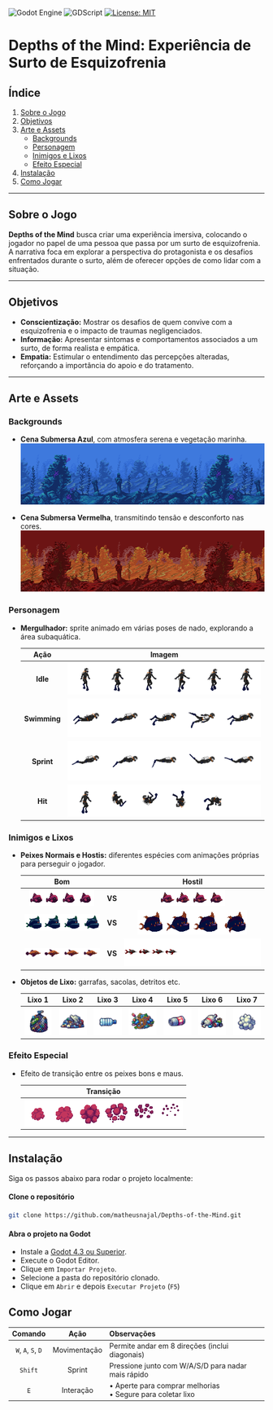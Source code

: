 ![Godot Engine](https://img.shields.io/badge/GODOT-%23FFFFFF.svg?style=for-the-badge&logo=godot-engine) ![GDScript](https://img.shields.io/badge/GDScript-%2374267B.svg?style=for-the-badge&logo=godotengine&logoColor=white) [
![License: MIT](https://img.shields.io/badge/License-MIT-yellow.svg)](LICENSE)


# Depths of the Mind: Experiência de Surto de Esquizofrenia

## Índice

1. [Sobre o Jogo](#sobre-o-jogo)  
2. [Objetivos](#objetivos)  
3. [Arte e Assets](#arte-e-assets)  
   - [Backgrounds](#backgrounds)  
   - [Personagem](#personagem)  
   - [Inimigos e Lixos](#inimigos-e-lixos)  
   - [Efeito Especial](#efeito-especial)  
4. [Instalação](#instalação)  
5. [Como Jogar](#como-jogar)  

---

## Sobre o Jogo

**Depths of the Mind** busca criar uma experiência imersiva, colocando o jogador no papel de uma pessoa que passa por um surto de esquizofrenia. A narrativa foca em explorar a perspectiva do protagonista e os desafios enfrentados durante o surto, além de oferecer opções de como lidar com a situação.

---

## Objetivos

- **Conscientização:** Mostrar os desafios de quem convive com a esquizofrenia e o impacto de traumas negligenciados.  
- **Informação:** Apresentar sintomas e comportamentos associados a um surto, de forma realista e empática.  
- **Empatia:** Estimular o entendimento das percepções alteradas, reforçando a importância do apoio e do tratamento.

---

## Arte e Assets

### Backgrounds

- **Cena Submersa Azul**, com atmosfera serena e vegetação marinha.  
  ![Mar Azul](Sprites/Background/Good_ocean.png)

- **Cena Submersa Vermelha**, transmitindo tensão e desconforto nas cores.  
  ![Mar Vermelho](Sprites/Background/Bad_ocean.png)

### Personagem

- **Mergulhador:** sprite animado em várias poses de nado, explorando a área subaquática.

  | Ação       | Imagem                                           |
  |:----------:|:-----------------------------------------------:|
  | **Idle**   | ![Idle](Sprites/Player/Diver_idle.png)           |
  | **Swimming** | ![Swimming](Sprites/Player/Diver_swimming.png) |
  | **Sprint** | ![Sprint](Sprites/Player/Diver_sprint.png)       |
  | **Hit**    | ![Hit](Sprites/Player/Diver_hit.png)             |

### Inimigos e Lixos

- **Peixes Normais e Hostis:** diferentes espécies com animações próprias para perseguir o jogador.

    | **Bom**                                         |     | **Hostil**                                         |
    |:-----------------------------------------------:|:---:|:-----------------------------------------------:|
    | ![Fish1_good](Sprites/Fishes/Good/Fish1_good.png) | **VS** | ![Fish1_bad](Sprites/Fishes/Bad/Fish1_evil.png) |
    | ![Fish2_good](Sprites/Fishes/Good/Fish2_good.png) | **VS** | ![Fish2_bad](Sprites/Fishes/Bad/Fish2_evil.png) |
    | ![Fish3_good](Sprites/Fishes/Good/Fish3_good.png) | **VS** | ![Fish3_bad](Sprites/Fishes/Bad/Fish3_evil.png) |

- **Objetos de Lixo:** garrafas, sacolas, detritos etc.

  | **Lixo 1** | **Lixo 2** | **Lixo 3** | **Lixo 4** | **Lixo 5** | **Lixo 6** | **Lixo 7** |
  |:---------:|:----------:|:----------:|:----------:|:----------:|:----------:|:----------:|
  | ![Lixo1](Sprites/Trash/lixo1.png) | ![Lixo2](Sprites/Trash/lixo2.png) | ![Lixo3](Sprites/Trash/lixo3.png) | ![Lixo4](Sprites/Trash/lixo4.png) | ![Lixo5](Sprites/Trash/lixo5.png) | ![Lixo6](Sprites/Trash/lixo6.png) | ![Lixo7](Sprites/Trash/lixo7.png) |

### Efeito Especial

- Efeito de transição entre os peixes bons e maus.

  | Transição                               |
  |:---------------------------------------:|
  | ![Transition](Sprites/FX/Transition.png) |

---

## Instalação

Siga os passos abaixo para rodar o projeto localmente:

#### Clone o repositório  
```bash
git clone https://github.com/matheusnajal/Depths-of-the-Mind.git
```
#### Abra o projeto na Godot

- Instale a [Godot 4.3 ou Superior](https://godotengine.org/download).
- Execute o Godot Editor.
- Clique em `Importar Projeto`.
- Selecione a pasta do repositório clonado.
- Clique em `Abrir` e depois `Executar Projeto` (`F5`)

## Como Jogar

| Comando      | Ação        | Observações                                                   |
|:------------:|:-----------:|:--------------------------------------------------------------|
| `W`, `A`, `S`, `D`   | Movimentação| Permite andar em 8 direções (inclui diagonais)                |
| `Shift`        | Sprint      | Pressione junto com W/A/S/D para nadar mais rápido                       |
| `E`            | Interação   | • Aperte para comprar melhorias<br>• Segure para coletar lixo |
